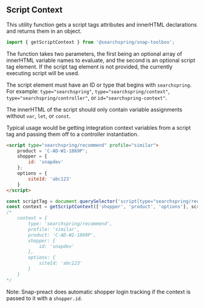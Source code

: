 ## Script Context
This utility function gets a script tags attributes and innerHTML declarations and returns them in an object.

```typescript
import { getScriptContext } from '@searchspring/snap-toolbox';
```

The function takes two parameters, the first being an optional array of innerHTML variable names to evaluate, and the second is an optional script tag element. If the script tag element is not provided, the currently executing script will be used.

The script element must have an ID or type that begins with `searchspring`.  
For example: `type="searchspring"`, `type="searchspring/context"`, `type="searchspring/controller"`, or `id="searchspring-context"`.

The innerHTML of the script should only contain variable assignments without `var`, `let`, or `const`.

Typical usage would be getting integration context variables from a script tag and passing them off to a controller instantiation.

```html
<script type="searchspring/recommend" profile="similar">
	product = 'C-AD-W1-1869P';
	shopper = {
		id: 'snapdev'
	};
	options = {
		siteId: 'abc123'
	}
</script>
```

```typescript
const scriptTag = document.querySelector('script[type="searchspring/recommend"');
const context = getScriptContext(['shopper', 'product', 'options'], scriptTag);
/*
	context = {
		type: 'searchspring/recommend',
		profile: 'similar',
		product: 'C-AD-W1-1869P',
		shopper: {
			id: 'snapdev'
		},
		options: {
			siteId: 'abc123'
		}
	}
*/
```

Note: Snap-preact does automatic shopper login tracking if the context is passed to it with a `shopper.id`.